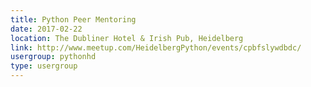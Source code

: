 ```yaml
---
title: Python Peer Mentoring
date: 2017-02-22
location: The Dubliner Hotel & Irish Pub, Heidelberg
link: http://www.meetup.com/HeidelbergPython/events/cpbfslywdbdc/
usergroup: pythonhd
type: usergroup
---
```

